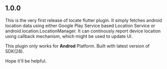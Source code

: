 ## 1.0.0

This is the very first release of locate flutter plugin. It simply fetches android location data using either Google Play Service based Location Service or android.location.LocationManager. It can continously report device location using callback mechanism, which might be used to update UI.

This plugin only works for **Androd** Platform. Built with latest version of SDK(28).

Hope it'll be helpful.
